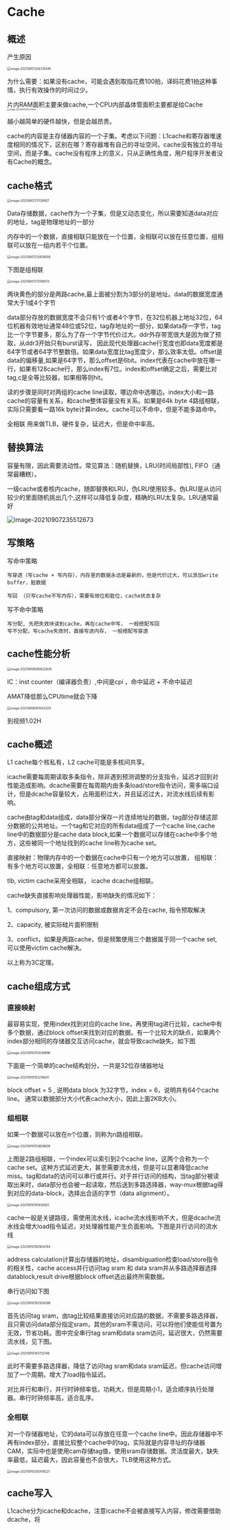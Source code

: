 # Cache

## 概述

产生原因

<img src="Cache.assets/image-20210907204315446.png" alt="image-20210907204315446" style="zoom:50%;" />

为什么需要：如果没有cache，可能会遇到取指花费100拍，译码花费1拍这种事情，执行有效操作的时间过少。

片内RAM面积主要来做cache,一个CPU内部晶体管面积主要都是给Cache <img src="Cache.assets/image-20210907205721504.png" alt="image-20210907205721504" style="zoom: 33%;" />

越小越简单的硬件越快，但是会越昂贵。

cache的内容是主存储器内容的一个子集。考虑以下问题：L1cache和寄存器堆速度相同的情况下，区别在哪？寄存器堆有自己的寻址空间，cache没有独立的寻址空间，而是子集。cache没有程序上的意义，只从正确性角度，用户程序开发者没有Cache的概念。 

## cache格式

<img src="Cache.assets/image-20210907211139507.png" alt="image-20210907211139507" style="zoom:50%;" />

Data存储数据，cache作为一个子集，但是又动态变化，所以需要知道data对应的地址，tag是物理地址的一部分

内存中的一个数据，直接相联只能放在一个位置，全相联可以放在任意位置，组相联可以放在一组内若干个位置。

<img src="Cache.assets/image-20210907212838558.png" alt="image-20210907212838558" style="zoom:50%;" />

下图是组相联

<img src="Cache.assets/image-20210907213106513.png" alt="image-20210907213106513" style="zoom:50%;" />

两块黄色的部分是两路cache,最上面被分割为3部分的是地址。data的数据宽度通常大于1或4个字节

data部分存放的数据宽度不会只有1个或者4个字节，在32位机器上地址32位，64位机器有效地址通常48位或52位，tag存地址的一部分，如果data存一字节，tag比一个字节要多，那么为了存一个字节代价过大。ddr外存带宽很大是因为做了预取，从ddr3开始只有burst读写， 因此现代处理器cache行宽度也即data宽度都是64字节或者64字节整数倍。如果data宽度比tag宽度少，那么效率太低。offset是data的偏移量,如果是64字节，那么offset是6bit。index代表在cache中放在哪一行，如果有128cache行，那么index有7位。index和offset确定之后，需要比对tag,c是全等比较器，如果相等则hit。

读的步骤是同时对两组的cache line读取，哪边命中选哪边。index大小和一路cache的容量有关系，和cache整体容量没有关系。如果是64k byte 4路组相联，实际只需要看一路16k byte计算index。cache可以不命中，但是不能多路命中。

全相联 用来做TLB，硬件复杂，延迟大，但是命中率高。

## 替换算法

容量有限，因此需要流动性。常见算法：随机替换，LRU(时间局部性), FIFO（通常最糟糕）。

一级cache或者核内cache，随即替换和LRU，伪LRU使用较多。伪LRU是从访问较少的里面随机挑出几个,这样可以降低复杂度，精确的LRU太复杂。LRU通常最好

![image-20210907235512673](Cache.assets/image-20210907235512673.png)

## 写策略

写命中策略

```
写穿透（写cache + 写内存），内存里的数据永远是最新的，但是代价过大，可以添加write buffer，脏数据

写回 （只写cache不写内存），需要有效位和脏位，cache状态复杂
```

写不命中策略

```
写分配, 先把失效块读到cache，再在cache中写， 一般搭配写回
写不分配，写cache失效时，直接写进内存， 一般搭配写穿透
```

  

## cache性能分析

<img src="Cache.assets/image-20210908090822638.png" alt="image-20210908090822638" style="zoom:50%;" />

IC：inst counter（编译器负责）,中间是cpi ，命中延迟 + 不命中延迟

AMAT降低那么CPUtime就会下降

<img src="Cache.assets/image-20210908091043325.png" alt="image-20210908091043325" style="zoom:50%;" />

到视频1.02H



## cache概述

L1 cache每个核私有，L2 cache可能是多核间共享。

icache需要每周期读取多条指令，除非遇到预测调整的分支指令，延迟才回到对性能造成影响。dcache需要在每周期内由多条load/store指令访问，需多端口设计，但是dcache容量较大，占用面积过大，并且延迟过大，对流水线后续有影响。

cache由tag和data组成，data部分保存一片连续地址的数据，tag部分存储这部分数据的公共地址。一个tag和它对应的所有data组成了一个cache line,cache line中的数据部分是cache data block,如果一个数据可以存储在cache中多个地方，这些被同一个地址找到的cache line称为cache set。

直接映射：物理内存中的一个数据在cache中只有一个地方可以放置， 组相联：有多个地方可以放置，全相联：任意地方都可以放置。

tlb, victim cache采用全相联， icache dcache组相联。

cache缺失直接影响处理器性能，影响缺失的情况如下：

1、compulsory, 第一次访问的数据或数据肯定不会在cache, 指令预取解决

2、capacity, 被实际硅片面积限制

3、conflict，如果是两路cache，但是频繁使用三个数据属于同一个cache set, 可以使用victim cache解决。

以上称为3C定理。



## cache组成方式

### 直接映射

最容易实现，使用index找到对应的cache line，再使用tag进行比较，cache中有多个数据，通过block offset来找到对应的数据。有一个比较大的缺点，如果两个index部分相同的存储器交互访问cache，就会导致cache缺失。如下图

<img src="Cache.assets/image-20210910153039996.png" alt="image-20210910153039996" style="zoom:50%;" />

下面是一个简单的cache结构划分，一共是32位存储器地址

<img src="Cache.assets/image-20210910153216841.png" alt="image-20210910153216841" style="zoom:50%;" />

block offset = 5 , 说明data block 为32字节，index = 6，说明共有64个cache line。 通常以数据部分大小代表cache大小，因此上面2KB大小。

### 组相联

如果一个数据可以放在n个位置，则称为n路组相联。

<img src="Cache.assets/image-20210910153659609.png" alt="image-20210910153659609" style="zoom:50%;" />

上图是2路组相联，一个index可以索引到2个cache line，这两个合称为一个cache set。这种方式延迟更大，甚至需要流水线，但是可以显著降低cache miss。tag和data的访问可以串行或并行。对于并行访问的结构，当tag部分被读取出来时，data部分也会被一起读取，然后送到多路选择器，way-mux根据tag得到对应的data-block，选择出合适的字节（data alignment）。

<img src="Cache.assets/image-20210910191430921.png" alt="image-20210910191430921" style="zoom:50%;" />

cache一般是关键路径，需使用流水线，icache流水线影响不大，但是dcache流水线会增大load指令延迟，对处理器性能产生负面影响。下图是并行访问的流水线

<img src="Cache.assets/image-20210910192904794.png" alt="image-20210910192904794" style="zoom:50%;" />

address calculation计算出存储器的地址，disambiguation检查load/store指令的相关性，cache access并行访问tag sram 和 data sram并从多路选择器选择datablock,result drive根据block offset选出最终所需数据。

串行访问如下图

<img src="Cache.assets/image-20210910193304096.png" alt="image-20210910193304096" style="zoom: 50%;" />

首先访问tag sram，由tag比较结果直接访问对应路的数据，不需要多路选择器，且只需访问data部分指定sram，其他的sram不需访问，可以将他们使能信号置为无效，节省功耗。图中完全串行tag sram和data sram访问，延迟很大，仍然需要流水线，见下图。

<img src="Cache.assets/image-20210910193732146.png" alt="image-20210910193732146" style="zoom:50%;" />

此时不需要多路选择器，降低了访问tag sram和data sram延迟，但cache访问增加了一个周期，增大了load指令延迟。

对比并行和串行，并行时钟频率低，功耗大，但是周期小1，适合顺序执行处理器。串行时钟频率高，适合乱序。

### 全相联

对一个存储器地址，它的data可以存放在任意一个cache line中。因此存储器中不再有index部分，直接比较整个cache中的tag，实际就是内容寻址的存储器CAM，实际中也是使用cam存储tag值，使用sram存储数据。灵活度最大，缺失率最低，延迟最大，因此容量也不会很大，TLB使用这种方式。

<img src="Cache.assets/image-20210910200419221.png" alt="image-20210910200419221" style="zoom:50%;" />



## cache写入

L1cache分为icache和dcache，注意icache不会被直接写入内容，修改需要借助dcache，将
